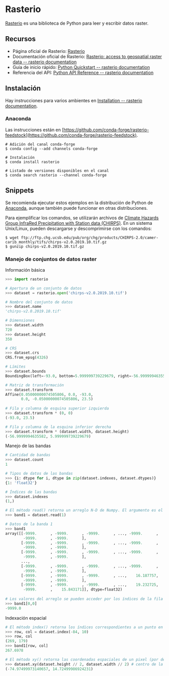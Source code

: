 # Rasterio
[Rasterio](https://github.com/mapbox/rasterio) es una biblioteca de Python para leer y escribir datos raster.

## Recursos
* Página oficial de Rasterio: [Rasterio](https://github.com/mapbox/rasterio)
* Documentación oficial de Rasterio: [Rasterio: access to geospatial raster data -- rasterio documentation](https://rasterio.readthedocs.io/)
* Guía de inicio rápido: [Python Quickstart -- rasterio documentation](https://rasterio.readthedocs.io/en/stable/quickstart.html)
* Referencia del API: [Python API Reference -- rasterio documentation](https://rasterio.readthedocs.io/en/stable/api/)

## Instalación
Hay instrucciones para varios ambientes en [Installation -- rasterio documentation](https://rasterio.readthedocs.io/en/stable/installation.html).

### Anaconda
Las instrucciones están en [https://github.com/conda-forge/rasterio-feedstock](https://github.com/conda-forge/rasterio-feedstock).
```terminal
# Adición del canal conda-forge
$ conda config --add channels conda-forge

# Instalación
$ conda install rasterio

# Listado de versiones disponibles en el canal
$ conda search rasterio --channel conda-forge
```

## Snippets
Se recomienda ejecutar estos ejemplos en la distribución de Python de [Anaconda](https://www.anaconda.com/), aunque también puede funcionar en otras distribuciones.

Para ejemplificar los comandos, se utilizarán archivos de [Climate Hazards Group InfraRed Precipitation with Station data (CHIRPS)](https://www.chc.ucsb.edu/data/chirps). En un sistema Unix/Linux, pueden descargarse y descomprimirse con los comandos:

```terminal
$ wget ftp://ftp.chg.ucsb.edu/pub/org/chg/products/CHIRPS-2.0/camer-carib_monthly/tifs/chirps-v2.0.2019.10.tif.gz
$ gunzip chirps-v2.0.2019.10.tif.gz
```

### Manejo de conjuntos de datos raster
Información básica
```python
>>> import rasterio

# Apertura de un conjunto de datos
>>> dataset = rasterio.open('chirps-v2.0.2019.10.tif')

# Nombre del conjunto de datos
>>> dataset.name
'chirps-v2.0.2019.10.tif'

# Dimensiones
>>> dataset.width
720
>>> dataset.height
350

# CRS
>>> dataset.crs
CRS.from_epsg(4326)

# Límites
>>> dataset.bounds
BoundingBox(left=-93.0, bottom=5.999999739229679, right=-56.9999994635582, top=23.5)

# Matriz de transformación
>>> dataset.transform
Affine(0.05000000074505806, 0.0, -93.0,
       0.0, -0.05000000074505806, 23.5)
       
# Fila y columna de esquina superior izquierda
>>> dataset.transform * (0, 0)
(-93.0, 23.5)

# Fila y columna de la esquina inferior derecha
>>> dataset.transform * (dataset.width, dataset.height)
(-56.9999994635582, 5.999999739229679)
```

Manejo de las bandas
```python
# Cantidad de bandas
>>> dataset.count
1

# Tipos de datos de las bandas
>>> {i: dtype for i, dtype in zip(dataset.indexes, dataset.dtypes)}
{1: 'float32'}

# Índices de las bandas
>>> dataset.indexes
(1,)

# El método read() retorna un arreglo N-D de Numpy. El argumento es el índice de la banda
>>> band1 = dataset.read(1)

# Datos de la banda 1
>>> band1
array([[-9999.      , -9999.      , -9999.      , ..., -9999.      ,
        -9999.      , -9999.      ],
       [-9999.      , -9999.      , -9999.      , ..., -9999.      ,
        -9999.      , -9999.      ],
       [-9999.      , -9999.      , -9999.      , ..., -9999.      ,
        -9999.      , -9999.      ],
       ...,
       [-9999.      , -9999.      , -9999.      , ..., -9999.      ,
        -9999.      , -9999.      ],
       [-9999.      , -9999.      , -9999.      , ...,    16.187757,
        -9999.      , -9999.      ],
       [-9999.      , -9999.      , -9999.      , ...,    19.232725,
        -9999.      ,    15.843171]], dtype=float32)
        
# Los valores del arreglo se pueden acceder por los índices de la fila y la columna
>>> band1[0,0]
-9999.0
```

Indexación espacial
```python
# El método index() retorna los índices correspondientes a un punto en el espacio georreferenciado
>>> row, col = dataset.index(-84, 10)
>>> row, col
(269, 179)
>>> band1[row, col]
267.6978

# El método xy() retorna las coordenadas espaciales de un pixel (por defecto, retorna el centro)
>>> dataset.xy(dataset.height // 2, dataset.width // 2) # centro de la imagen
(-74.97499973140657, 14.72499986924231)
```
